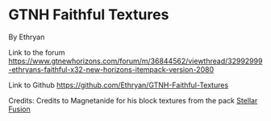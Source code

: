 # GTNH Faithful Textures
By Ethryan


Link to the forum
https://www.gtnewhorizons.com/forum/m/36844562/viewthread/32992999-ethryans-faithful-x32-new-horizons-itempack-version-2080

Link to Github
https://github.com/Ethryan/GTNH-Faithful-Textures

Credits:
Credits to Magnetanide for his block textures from the pack [Stellar Fusion](https://www.gtnewhorizons.com/forum/m/36844562/viewthread/32547244-stellar-fusion-gregtech-32x32-v034)
